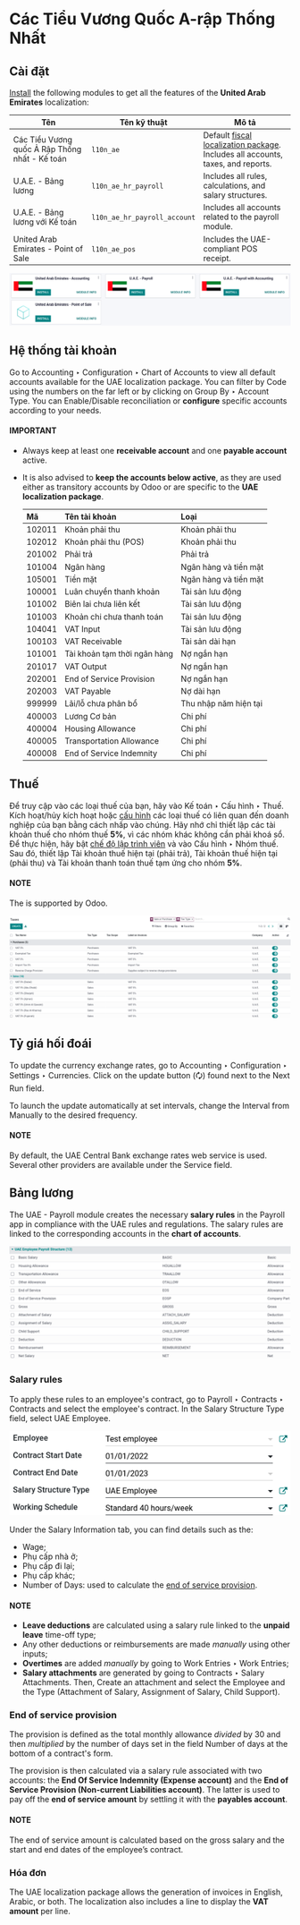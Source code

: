 # Các Tiểu Vương Quốc A-rập Thống Nhất

<a id="uae-installation"></a>

## Cài đặt

[Install](../../general/apps_modules.md#general-install) the following modules to get all the features of the **United Arab
Emirates** localization:

| Tên                                            | Tên kỹ thuật                 | Mô tả                                                                                                             |
|------------------------------------------------|------------------------------|-------------------------------------------------------------------------------------------------------------------|
| Các Tiểu Vương quốc Ả Rập Thống nhất - Kế toán | `l10n_ae`                    | Default [fiscal localization package](../fiscal_localizations.md).<br/>Includes all accounts, taxes, and reports. |
| U.A.E. - Bảng lương                            | `l10n_ae_hr_payroll`         | Includes all rules, calculations, and salary structures.                                                          |
| U.A.E. - Bảng lương với Kế toán                | `l10n_ae_hr_payroll_account` | Includes all accounts related to the payroll module.                                                              |
| United Arab Emirates - Point of Sale           | `l10n_ae_pos`                | Includes the UAE-compliant POS receipt.                                                                           |
![Select the modules to install.](united_arab_emirates/l10n-ae-modules.png)

## Hệ thống tài khoản

Go to Accounting ‣ Configuration ‣ Chart of Accounts to view all default
accounts available for the UAE localization package. You can filter by Code using the
numbers on the far left or by clicking on Group By ‣ Account Type. You can
Enable/Disable reconciliation or **configure** specific accounts according
to your needs.

#### IMPORTANT
- Always keep at least one **receivable account** and one **payable account** active.
- It is also advised to **keep the accounts below active**, as they are used either as transitory
  accounts by Odoo or are specific to the **UAE localization package**.

  |     Mã | Tên tài khoản                | Loại                  |
  |--------|------------------------------|-----------------------|
  | 102011 | Khoản phải thu               | Khoản phải thu        |
  | 102012 | Khoản phải thu (POS)         | Khoản phải thu        |
  | 201002 | Phải trả                     | Phải trả              |
  | 101004 | Ngân hàng                    | Ngân hàng và tiền mặt |
  | 105001 | Tiền mặt                     | Ngân hàng và tiền mặt |
  | 100001 | Luân chuyển thanh khoản      | Tài sản lưu động      |
  | 101002 | Biên lai chưa liên kết       | Tài sản lưu động      |
  | 101003 | Khoản chi chưa thanh toán    | Tài sản lưu động      |
  | 104041 | VAT Input                    | Tài sản lưu động      |
  | 100103 | VAT Receivable               | Tài sản dài hạn       |
  | 101001 | Tài khoản tạm thời ngân hàng | Nợ ngắn hạn           |
  | 201017 | VAT Output                   | Nợ ngắn hạn           |
  | 202001 | End of Service Provision     | Nợ ngắn hạn           |
  | 202003 | VAT Payable                  | Nợ dài hạn            |
  | 999999 | Lãi/lỗ chưa phân bổ          | Thu nhập năm hiện tại |
  | 400003 | Lương Cơ bản                 | Chi phí               |
  | 400004 | Housing Allowance            | Chi phí               |
  | 400005 | Transportation Allowance     | Chi phí               |
  | 400008 | End of Service Indemnity     | Chi phí               |

## Thuế

Để truy cập vào các loại thuế của bạn, hãy vào Kế toán ‣ Cấu hình ‣ Thuế. Kích hoạt/hủy kích hoạt hoặc [cấu hình](../accounting/taxes.md) các loại thuế có liên quan đến doanh nghiệp của bạn bằng cách nhấp vào chúng. Hãy nhớ chỉ thiết lập các tài khoản thuế cho nhóm thuế **5%**, vì các nhóm khác không cần phải khoá sổ. Để thực hiện, hãy bật [chế độ lập trình viên](../../general/developer_mode.md) và vào Cấu hình ‣ Nhóm thuế. Sau đó, thiết lập Tài khoản thuế hiện tại (phải trả), Tài khoản thuế hiện tại (phải thu) và Tài khoản thanh toán thuế tạm ứng cho nhóm **5%**.

#### NOTE
The  is supported by Odoo.

![Preview of the UAE localization package's taxes.](united_arab_emirates/uae-localization-taxes.png)

## Tỷ giá hối đoái

To update the currency exchange rates, go to Accounting ‣ Configuration ‣
Settings ‣ Currencies. Click on the update button (🗘) found next to the
Next Run field.

To launch the update automatically at set intervals, change the Interval from
Manually to the desired frequency.

#### NOTE
By default, the UAE Central Bank exchange rates web service is used. Several other providers are
available under the Service field.

<a id="uae-payroll"></a>

## Bảng lương

The UAE - Payroll module creates the necessary **salary rules** in the Payroll app in
compliance with the UAE rules and regulations. The salary rules are linked to the corresponding
accounts in the **chart of accounts**.

![The UAE Employee Payroll Structure.](united_arab_emirates/uae-localization-salary-rules.png)

### Salary rules

To apply these rules to an employee's contract, go to Payroll ‣ Contracts ‣
Contracts and select the employee's contract. In the Salary Structure Type field,
select UAE Employee.

![Select the Salary Structure Type to apply to the contract.](united_arab_emirates/uae-localization-salary-structure.png)

Under the Salary Information tab, you can find details such as the:

- Wage;
- Phụ cấp nhà ở;
- Phụ cấp đi lại;
- Phụ cấp khác;
- Number of Days: used to calculate the [end of service provision](#uae-end-of-service-provision).

#### NOTE
- **Leave deductions** are calculated using a salary rule linked to the **unpaid leave** time-off
  type;
- Any other deductions or reimbursements are made *manually* using other inputs;
- **Overtimes** are added *manually* by going to Work Entries ‣ Work Entries;
- **Salary attachments** are generated by going to Contracts ‣
  Salary Attachments. Then, Create an attachment and select the Employee
  and the Type (Attachment of Salary, Assignment of Salary, Child Support).

<a id="uae-end-of-service-provision"></a>

### End of service provision

The provision is defined as the total monthly allowance *divided* by 30 and then *multiplied* by the
number of days set in the field Number of days at the bottom of a contract's form.

The provision is then calculated via a salary rule associated with two accounts: the **End Of
Service Indemnity (Expense account)** and the **End of Service Provision (Non-current Liabilities
account)**. The latter is used to pay off the **end of service amount** by settling it with the
**payables account**.

#### NOTE
The end of service amount is calculated based on the gross salary and the start and end dates of
the employee’s contract.

### Hóa đơn

The UAE localization package allows the generation of invoices in English, Arabic, or both. The
localization also includes a line to display the **VAT amount** per line.
